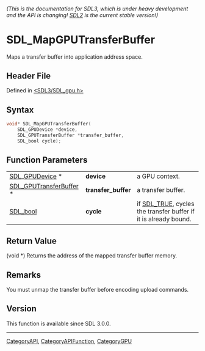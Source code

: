 ###### (This is the documentation for SDL3, which is under heavy development and the API is changing! [SDL2](https://wiki.libsdl.org/SDL2/) is the current stable version!)
# SDL_MapGPUTransferBuffer

Maps a transfer buffer into application address space.

## Header File

Defined in [<SDL3/SDL_gpu.h>](https://github.com/libsdl-org/SDL/blob/main/include/SDL3/SDL_gpu.h)

## Syntax

```c
void* SDL_MapGPUTransferBuffer(
    SDL_GPUDevice *device,
    SDL_GPUTransferBuffer *transfer_buffer,
    SDL_bool cycle);
```

## Function Parameters

|                                                  |                     |                                                                             |
| ------------------------------------------------ | ------------------- | --------------------------------------------------------------------------- |
| [SDL_GPUDevice](SDL_GPUDevice) *                 | **device**          | a GPU context.                                                              |
| [SDL_GPUTransferBuffer](SDL_GPUTransferBuffer) * | **transfer_buffer** | a transfer buffer.                                                          |
| [SDL_bool](SDL_bool)                             | **cycle**           | if [SDL_TRUE](SDL_TRUE), cycles the transfer buffer if it is already bound. |

## Return Value

(void *) Returns the address of the mapped transfer buffer memory.

## Remarks

You must unmap the transfer buffer before encoding upload commands.

## Version

This function is available since SDL 3.0.0.

----
[CategoryAPI](CategoryAPI), [CategoryAPIFunction](CategoryAPIFunction), [CategoryGPU](CategoryGPU)

